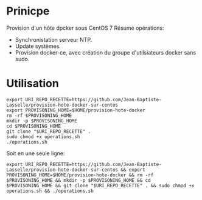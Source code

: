 # Prinicpe

Provision d'un hôte dpcker sous CentOS 7
Résumé opérations:
* Synchronistation serveur NTP.
* Update systèmes.
* Provision docker-ce, avec création du groupe d'utilsiateurs docker sans sudo.

# Utilisation

```
export URI_REPO_RECETTE=https://github.com/Jean-Baptiste-Lasselle/provision-hote-docker-sur-centos
export PROVISONING_HOME=$HOME/provision-hote-docker
rm -rf $PROVISONING_HOME
mkdir -p $PROVISONING_HOME
cd $PROVISONING_HOME
git clone "$URI_REPO_RECETTE" .
sudo chmod +x operations.sh
./operations.sh
```

Soit en une seule ligne:

`export URI_REPO_RECETTE=https://github.com/Jean-Baptiste-Lasselle/provision-hote-docker-sur-centos && export PROVISONING_HOME=$HOME/provision-hote-docker && rm -rf $PROVISONING_HOME && mkdir -p $PROVISONING_HOME && cd $PROVISONING_HOME && git clone "$URI_REPO_RECETTE" . && sudo chmod +x operations.sh && ./operations.sh`